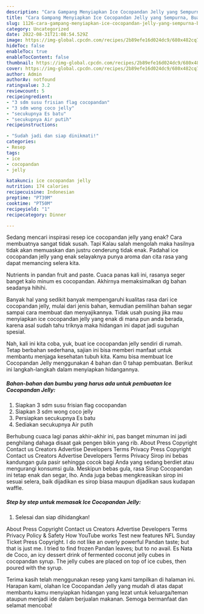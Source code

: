 ```yaml
---
description: "Cara Gampang Menyiapkan Ice Cocopandan Jelly yang Sempurna, Buat Buka Puasa Lezat"
title: "Cara Gampang Menyiapkan Ice Cocopandan Jelly yang Sempurna, Buat Buka Puasa Lezat"
slug: 1126-cara-gampang-menyiapkan-ice-cocopandan-jelly-yang-sempurna-buat-buka-puasa-lezat
category: Uncategorized
date: 2022-08-31T21:08:54.529Z
image: https://img-global.cpcdn.com/recipes/2b89efe16d024dc9/680x482cq70/ice-cocopandan-jelly-foto-resep-utama.jpg
hideToc: false
enableToc: true
enableTocContent: false
thumbnail: https://img-global.cpcdn.com/recipes/2b89efe16d024dc9/680x482cq70/ice-cocopandan-jelly-foto-resep-utama.jpg
cover: https://img-global.cpcdn.com/recipes/2b89efe16d024dc9/680x482cq70/ice-cocopandan-jelly-foto-resep-utama.jpg
author: Admin
authorAv: notfound
ratingvalue: 3.2
reviewcount: 5
recipeingredient:
- "3 sdm susu frisian flag cocopandan"
- "3 sdm wong coco jelly"
- "secukupnya Es batu"
- "secukupnya Air putih"
recipeinstructions:

- "Sudah jadi dan siap dinikmati!"
categories:
- Resep
tags:
- ice
- cocopandan
- jelly

katakunci: ice cocopandan jelly 
nutrition: 174 calories
recipecuisine: Indonesian
preptime: "PT39M"
cooktime: "PT50M"
recipeyield: "1"
recipecategory: Dinner

---
```



Sedang mencari inspirasi resep ice cocopandan jelly yang enak? Cara membuatnya sangat tidak susah. Tapi Kalau salah mengolah maka hasilnya tidak akan memuaskan dan justru cenderung tidak enak. Padahal ice cocopandan jelly yang enak selayaknya punya aroma dan cita rasa yang dapat memancing selera kita.


Nutrients in pandan fruit and paste. Cuaca panas kali ini, rasanya seger banget kalo minum es cocopandan. Akhirnya memaksimalkan dg bahan seadanya hihihi.

Banyak hal yang sedikit banyak mempengaruhi kualitas rasa dari ice cocopandan jelly, mulai dari jenis bahan, kemudian pemilihan bahan segar sampai cara membuat dan menyajikannya. Tidak usah pusing jika mau menyiapkan ice cocopandan jelly yang enak di mana pun anda berada, karena asal sudah tahu triknya maka hidangan ini dapat jadi suguhan spesial.


Nah, kali ini kita coba, yuk, buat ice cocopandan jelly sendiri di rumah. Tetap berbahan sederhana, sajian ini bisa memberi manfaat untuk membantu menjaga kesehatan tubuh kita. Kamu bisa membuat Ice Cocopandan Jelly menggunakan 4 bahan dan 0 tahap pembuatan. Berikut ini langkah-langkah dalam menyiapkan hidangannya.

<!--inarticleads1-->

##### Bahan-bahan dan bumbu yang harus ada untuk pembuatan Ice Cocopandan Jelly:

1. Siapkan 3 sdm susu frisian flag cocopandan
1. Siapkan 3 sdm wong coco jelly
1. Persiapkan secukupnya Es batu
1. Sediakan secukupnya Air putih


Berhubung cuaca lagi panas akhir-akhir ini, pas banget minuman ini jadi penghilang dahaga disaat gak pengen bikin yang rib. About Press Copyright Contact us Creators Advertise Developers Terms Privacy Press Copyright Contact us Creators Advertise Developers Terms Privacy Sirop ini bebas kandungan gula pasir sehingga cocok bagi Anda yang sedang berdiet atau mengurangi konsumsi gula. Meskipun bebas gula, rasa Sirup Cocopandan ini tetap enak dan segar, lho. Anda juga bebas mengkreasikan sirop ini sesuai selera, baik dijadikan es sirop biasa maupun dijadikan saus kudapan waffle. 

<!--inarticleads2-->

##### Step by step untuk memasak Ice Cocopandan Jelly:


1. Selesai dan siap dihidangkan!

About Press Copyright Contact us Creators Advertise Developers Terms Privacy Policy &amp; Safety How YouTube works Test new features NFL Sunday Ticket Press Copyright. I do not like an overly powerful Pandan taste; but that is just me. I tried to find frozen Pandan leaves; but to no avail. Es Nata de Coco, an icy dessert drink of fermented coconut jelly cubes in cocopandan syrup. The jelly cubes are placed on top of ice cubes, then poured with the syrup. 

Terima kasih telah menggunakan resep yang kami tampilkan di halaman ini. Harapan kami, olahan Ice Cocopandan Jelly yang mudah di atas dapat membantu kamu menyiapkan hidangan yang lezat untuk keluarga/teman ataupun menjadi ide dalam berjualan makanan. Semoga bermanfaat dan selamat mencoba!
